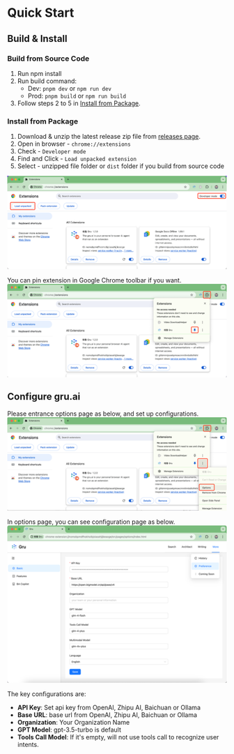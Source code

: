 # Quick Start

## Build & Install

### Build from Source Code

1. Run npm install
2. Run build command:
    - Dev: `pnpm dev` or `npm run dev`
    - Prod: `pnpm build` or `npm run build`
3. Follow steps 2 to 5 in [Install from Package](#install-from-package).

### Install from Package
1. Download & unzip the latest release zip file from [releases page](https://github.com/yingrui/gru.ai/releases).
2. Open in browser - `chrome://extensions`
3. Check - `Developer mode`
4. Find and Click - `Load unpacked extension`
5. Select - unzipped file folder or `dist` folder if you build from source code

![setup chrome extension](../images/setup_chrome_extension.png)

You can pin extension in Google Chrome toolbar if you want.
![pin chrome extension](../images/pin_chrome_extension.png)
 

## Configure gru.ai
Please entrance options page as below, and set up configurations.
![options_chrome_extension](../images/options_chrome_extension.png)

In options page, you can see configuration page as below.
![configure in options_page](../images/configure_in_options_page.png)

The key configurations are:
* **API Key**: Set api key from OpenAI, Zhipu AI, Baichuan or Ollama
* **Base URL**: base url from OpenAI, Zhipu AI, Baichuan or Ollama
* **Organization**: Your Organization Name
* **GPT Model**: gpt-3.5-turbo is default
* **Tools Call Model**: If it's empty, will not use tools call to recognize user intents.

